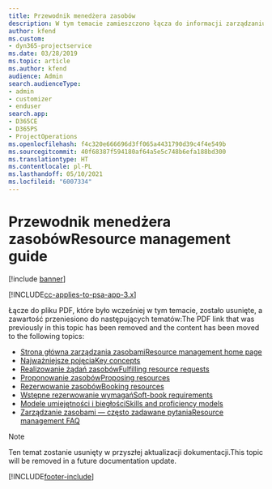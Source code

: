 ```yaml
---
title: Przewodnik menedżera zasobów
description: W tym temacie zamieszczono łącza do informacji zarządzaniu zasobami w programie Project Service Automation
author: kfend
ms.custom:
- dyn365-projectservice
ms.date: 03/28/2019
ms.topic: article
ms.author: kfend
audience: Admin
search.audienceType:
- admin
- customizer
- enduser
search.app:
- D365CE
- D365PS
- ProjectOperations
ms.openlocfilehash: f4c320e666696d3ff065a4431790d39c4f4e549b
ms.sourcegitcommit: 40f68387f594180af64a5e5c748b6efa188bd300
ms.translationtype: HT
ms.contentlocale: pl-PL
ms.lasthandoff: 05/10/2021
ms.locfileid: "6007334"
---
```

# <a name="resource-management-guide"></a><span data-ttu-id="f453e-103">Przewodnik menedżera zasobów</span><span class="sxs-lookup"><span data-stu-id="f453e-103">Resource management guide</span></span>

[!include [banner](../../includes/psa-now-project-operations.md)]

[!INCLUDE[cc-applies-to-psa-app-3.x](../../includes/cc-applies-to-psa-app-3x.md)]

<span data-ttu-id="f453e-104">Łącze do pliku PDF, które było wcześniej w tym temacie, zostało usunięte, a zawartość przeniesiono do następujących tematów:</span><span class="sxs-lookup"><span data-stu-id="f453e-104">The PDF link that was previously in this topic has been removed and the content has been moved to the following topics:</span></span>

- [<span data-ttu-id="f453e-105">Strona główna zarządzania zasobami</span><span class="sxs-lookup"><span data-stu-id="f453e-105">Resource management home page</span></span>](../resource-management-home-page.md)
- [<span data-ttu-id="f453e-106">Najważniejsze pojęcia</span><span class="sxs-lookup"><span data-stu-id="f453e-106">Key concepts</span></span>](../reports-key-concepts.md)
- [<span data-ttu-id="f453e-107">Realizowanie żądań zasobów</span><span class="sxs-lookup"><span data-stu-id="f453e-107">Fulfilling resource requests</span></span>](../resource-management-fulfill-requests.md)
- [<span data-ttu-id="f453e-108">Proponowanie zasobów</span><span class="sxs-lookup"><span data-stu-id="f453e-108">Proposing resources</span></span>](../resource-management-propose-resources.md)
- [<span data-ttu-id="f453e-109">Rezerwowanie zasobów</span><span class="sxs-lookup"><span data-stu-id="f453e-109">Booking resources</span></span>](../resource-management-book-resources-scheduleboard.md)
- [<span data-ttu-id="f453e-110">Wstępne rezerwowanie wymagań</span><span class="sxs-lookup"><span data-stu-id="f453e-110">Soft-book requirements</span></span>](../resource-management-softbook-requirements.md)
- [<span data-ttu-id="f453e-111">Modele umiejętności i biegłości</span><span class="sxs-lookup"><span data-stu-id="f453e-111">Skills and proficiency models</span></span>](../resource-management-skills-proficiency.md)
- [<span data-ttu-id="f453e-112">Zarządzanie zasobami — często zadawane pytania</span><span class="sxs-lookup"><span data-stu-id="f453e-112">Resource management FAQ</span></span>](../resource-management-faq.md)

> [!NOTE]
> <span data-ttu-id="f453e-113">Ten temat zostanie usunięty w przyszłej aktualizacji dokumentacji.</span><span class="sxs-lookup"><span data-stu-id="f453e-113">This topic will be removed in a future documentation update.</span></span> 


[!INCLUDE[footer-include](../../includes/footer-banner.md)]